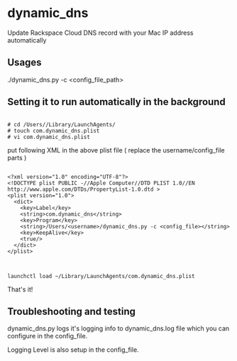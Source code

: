 # dynamic_dns


Update Rackspace Cloud DNS record with your Mac IP address automatically

## Usages

./dynamic_dns.py -c <config_file_path>


## Setting it to run automatically in the background

<pre><code>
# cd /Users/<username>/Library/LaunchAgents/
# touch com.dynamic_dns.plist
# vi com.dynamic_dns.plist
</code></pre>

<p>
put following XML in the above plist file ( replace the username/config_file parts )
</p>


<pre><code>
&lt;?xml version=&quot;1.0&quot; encoding=&quot;UTF-8&quot;?&gt;<br/>&lt;!DOCTYPE plist PUBLIC -//Apple Computer//DTD PLIST 1.0//EN http://www.apple.com/DTDs/PropertyList-1.0.dtd &gt;<br/>&lt;plist version=&quot;1.0&quot;&gt;<br/>  &lt;dict&gt;<br/>    &lt;key&gt;Label&lt;/key&gt;<br/>    &lt;string&gt;com.dynamic_dns&lt;/string&gt;<br/>    &lt;key&gt;Program&lt;/key&gt;<br/>    &lt;string&gt;/Users/&lt;username&gt;/dynamic_dns.py -c &lt;config_file&gt;&lt;/string&gt;<br/>    &lt;key&gt;KeepAlive&lt;/key&gt;<br/>    &lt;true/&gt;<br/>  &lt;/dict&gt;<br/>&lt;/plist&gt;<br/>
</code></pre>

<pre><code>
launchctl load ~/Library/LaunchAgents/com.dynamic_dns.plist
</code></pre>

That's it!

## Troubleshooting and testing
<p>dynamic_dns.py logs it's logging info to dynamic_dns.log file which you can
configure in the config_file.</p>

<p>Logging Level is also setup in the config_file.</p>



